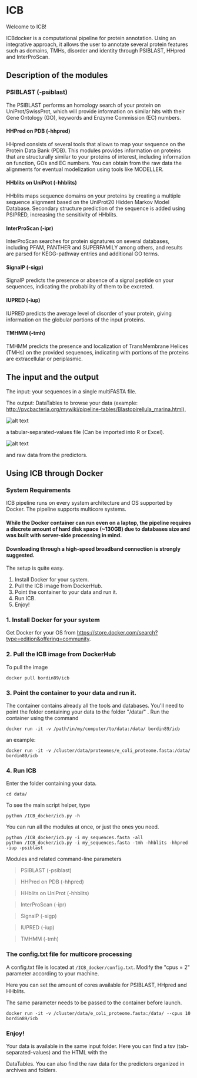 # ICB

Welcome to ICB!

ICBdocker is a computational pipeline for protein annotation. Using an integrative approach, it allows the user to annotate several protein features such as domains, TMHs, disorder and identity through PSIBLAST, HHpred and InterProScan.

## Description of the modules

### PSIBLAST (-psiblast)

The PSIBLAST performs an homology search of your protein on UniProt/SwissProt, which will provide information on similar hits with their Gene Ontology (GO), keywords and Enzyme Commission (EC) numbers. 

#### HHPred on PDB (-hhpred)

HHpred consists of several tools that allows to map your sequence on the Protein Data Bank (PDB). This modules provides information on proteins that are structurally similar to your proteins of interest, including information on function, GOs and EC numbers. You can obtain from the raw data the alignments for eventual modelization using tools like MODELLER.

#### HHblits on UniProt (-hhblits)

HHblits maps sequence domains on your proteins by creating a multiple sequence alignment based on the UniProt20 Hidden Markov Model Database. Secondary structure prediction of the sequence is added using PSIPRED, increasing the sensitivity of HHblits.

#### InterProScan (-ipr)

InterProScan searches for protein signatures on several databases, including PFAM, PANTHER and SUPERFAMILY among others, and results are parsed for KEGG-pathway entries and additional GO terms. 

#### SignalP (-sigp)

SignalP predicts the presence or absence of a signal peptide on your sequences, indicating the probability of them to be excreted. 

#### IUPRED (-iup)

IUPRED predicts the average level of disorder of your protein, giving information on the globular portions of the input proteins.

#### TMHMM (-tmh)

TMHMM predicts the presence and localization of TransMembrane Helices (TMHs) on the provided sequences, indicating with portions of the proteins are extracellular or periplasmic.


## The input and the output

The input: your sequences in a single multiFASTA file.

The output: DataTables to browse your data (example: http://pvcbacteria.org/mywiki/pipeline-tables/Blastopirellula_marina.html), 

![alt text](http://pvcbacteria.org/bay042f4.png)

a tabular-separated-values file (Can be imported into R or Excel).

![alt text](http://pvcbacteria.org/bay_tsv.png)

and raw data from the predictors.





## Using ICB through Docker

### System Requirements

ICB pipeline runs on every system architecture and OS supported by Docker. 
The pipeline supports multicore systems. 
#### While the Docker container can run even on a laptop, the pipeline requires a discrete amount of hard disk space (~130GB) due to databases size and was built with server-side processing in mind.
#### Downloading through a high-speed broadband connection is strongly suggested.

The setup is quite easy.

1. Install Docker for your system.
2. Pull the ICB image from DockerHub.
3. Point the container to your data and run it.
4. Run ICB.
5. Enjoy!

### 1. Install Docker for your system 

Get Docker for your OS from https://store.docker.com/search?type=edition&offering=community.

### 2. Pull the ICB image from DockerHub

To pull the image

```
docker pull bordin89/icb
```
### 3. Point the container to your data and run it.

The container contains already all the tools and databases. You'll need to point the folder containing your data to the folder "/data/" . Run the container using the command

```
docker run -it -v /path/in/my/computer/to/data:/data/ bordin89/icb
```
an example:
```
docker run -it -v /cluster/data/proteomes/e_coli_proteome.fasta:/data/ bordin89/icb
```

### 4. Run ICB

Enter the folder containing your data.

```
cd data/
```
To see the main script helper, type

```
python /ICB_docker/icb.py -h
```

You can run all the modules at once, or just the ones you need.

```
python /ICB_docker/icb.py -i my_sequences.fasta -all
python /ICB_docker/icb.py -i my_sequences.fasta -tmh -hhblits -hhpred -iup -psiblast
```

Modules and related command-line parameters

>PSIBLAST (-psiblast)

>HHPred on PDB (-hhpred)

>HHblits on UniProt (-hhblits)

>InterProScan (-ipr)

>SignalP (-sigp)

>IUPRED (-iup)

>TMHMM (-tmh)

### The config.txt file for multicore processing

A config.txt file is located at ``` /ICB_docker/config.txt ```. Modify the "cpus = 2" parameter according to your machine.

Here you can set the amount of cores available for PSIBLAST, HHpred and HHblits. 

The same parameter needs to be passed to the container before launch.
```
docker run -it -v /cluster/data/e_coli_proteome.fasta:/data/ --cpus 10 bordin89/icb
```

### Enjoy!

Your data is available in the same input folder. Here you can find a tsv (tab-separated-values) and the HTML with the 

DataTables. You can also find the raw data for the predictors organized in archives and folders.
